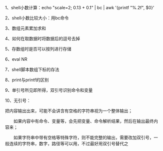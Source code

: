 1、shell小数计算：echo "scale=2; 0.13 + 0.1" | bc | awk '{printf "%.2f", $0}'

2、shell小数比较大小：用bc命令

3、数组元素累加求和

4、如何在取数据时将数据后的逗号去掉

5、存数组时是否可以按列进行存储

6、eval NR

7、shell脚本数组下标的存法

8、print与printf的区别

9、单引号所见即所得，双引号识别命令和变量

10、无引号：

把内容输出出来，可能不会讲含有空格的字符串视为一个整体输出；

　　如果内容中有命令、变量等，会先把变量、命令解析结果，然后在输出最终内容来；

　　如果字符串中带有空格等特殊字符，则不能完整的输出，需要改加双引号，一般连续的字符串，数字，路径等可以用，不过最好用双引号替代之